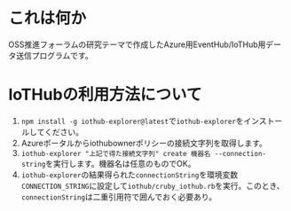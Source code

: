 # これは何か

OSS推進フォーラムの研究テーマで作成したAzure用EventHub/IoTHub用データ送信プログラムです。

# IoTHubの利用方法について

1. `npm install -g iothub-explorer@latest`で`iothub-explorer`をインストールしてください。
1. Azureポータルからiothubownerポリシーの接続文字列を取得します。
1. `iothub-explorer "上記で得た接続文字列" create 機器名 --connection-string`を実行します。機器名は任意のものでOK。
1. `iothub-explorer`の結果得られた`connectionString`を環境変数`CONNECTION_STRING`に設定して`iothub/cruby_iothub.rb`を実行。このとき、`connectionString`は二重引用符で囲んでおく必要あり。
